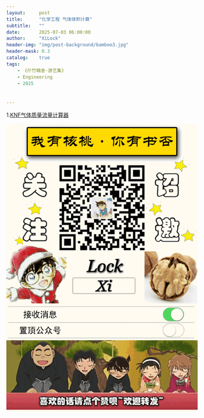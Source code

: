 ```yaml
---
layout:     post
title:      "化学工程 气体体积计算"
subtitle:   ""
date:       2025-07-03 06:00:00
author:     "XiLock"
header-img: "img/post-background/bamboo3.jpg"
header-mask: 0.3
catalog:    true
tags:
    - 《斤竹精舍·游艺集》
    - Engineering
    - 2025


---
```



1.[KNF气体质量流量计算器](https://knf.com/zh/cn/%E8%A7%A3%E5%86%B3%E6%96%B9%E6%A1%88/%E6%8A%80%E6%9C%AF/%E8%B4%A8%E9%87%8F%E6%B5%81%E9%87%8F%E8%AE%A1%E7%AE%97%E5%99%A8)


![](/img/wc-tail.GIF)
